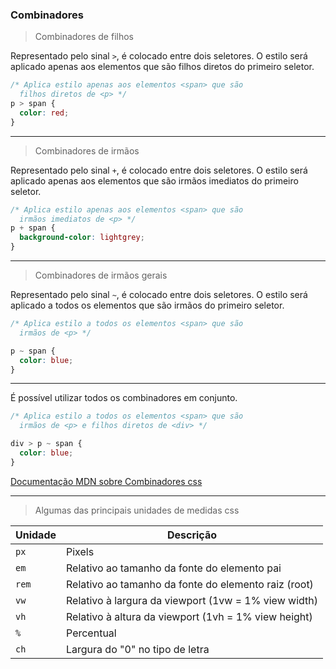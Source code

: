 ### Combinadores

<!-- _footer: pedro.mateus@unicesumar.edu.br -->

> Combinadores de filhos

Representado pelo sinal `>`, é colocado entre dois seletores. O estilo será aplicado apenas aos elementos que são filhos diretos do primeiro seletor.

```css
/* Aplica estilo apenas aos elementos <span> que são 
  filhos diretos de <p> */
p > span {
  color: red;
}
```

---

> Combinadores de irmãos

Representado pelo sinal `+`, é colocado entre dois seletores. O estilo será aplicado apenas aos elementos que são irmãos imediatos do primeiro seletor.

```css
/* Aplica estilo apenas aos elementos <span> que são 
  irmãos imediatos de <p> */
p + span {
  background-color: lightgrey;
}
```

---

> Combinadores de irmãos gerais

Representado pelo sinal `~`, é colocado entre dois seletores. O estilo será aplicado a todos os elementos que são irmãos do primeiro seletor.

```css
/* Aplica estilo a todos os elementos <span> que são 
  irmãos de <p> */

p ~ span {
  color: blue;
}
```

---

É possível utilizar todos os combinadores em conjunto.

```css
/* Aplica estilo a todos os elementos <span> que são 
  irmãos de <p> e filhos diretos de <div> */

div > p ~ span {
  color: blue;
}
```

[Documentação MDN sobre Combinadores css](https://developer.mozilla.org/en-US/docs/Learn/CSS/Building_blocks/Selectors/Combinators)

---

> Algumas das principais unidades de medidas css

| Unidade | Descrição                                            |
| ------- | ---------------------------------------------------- |
| `px`    | Pixels                                               |
| `em`    | Relativo ao tamanho da fonte do elemento pai         |
| `rem`   | Relativo ao tamanho da fonte do elemento raiz (root) |
| `vw`    | Relativo à largura da viewport (1vw = 1% view width) |
| `vh`    | Relativo à altura da viewport (1vh = 1% view height) |
| `%`     | Percentual                                           |
| `ch`    | Largura do "0" no tipo de letra                      |

<!-- _footer: pedro.mateus@unicesumar.edu.br -->

